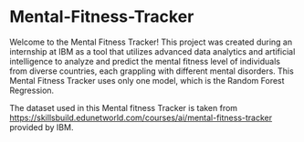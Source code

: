 # Mental-Fitness-Tracker
Welcome to the Mental Fitness Tracker! This project was created during an internship at IBM as a tool that utilizes advanced data analytics and artificial intelligence to analyze and predict the mental fitness level of individuals from diverse countries, each grappling with different mental disorders. This Mental Fitness Tracker uses only one model, which is the Random Forest Regression.

The dataset used in this Mental fitness Tracker is taken from https://skillsbuild.edunetworld.com/courses/ai/mental-fitness-tracker provided by IBM.
